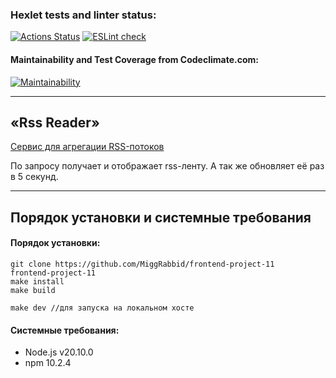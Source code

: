 ### Hexlet tests and linter status:
[![Actions Status](https://github.com/MiggRabbid/frontend-project-11/actions/workflows/hexlet-check.yml/badge.svg)](https://github.com/MiggRabbid/frontend-project-11/actions)
[![ESLint check](https://github.com/MiggRabbid/frontend-project-11/actions/workflows/linter.yml/badge.svg)](https://github.com/MiggRabbid/frontend-project-11/actions/workflows/linter.yml)

#### Maintainability and Test Coverage from Codeclimate.com:
[![Maintainability](https://api.codeclimate.com/v1/badges/05e1077acb88e659fecc/maintainability)](https://codeclimate.com/github/MiggRabbid/frontend-project-11/maintainability)

---
## «Rss Reader»
[Cервис для агрегации RSS-потоков](https://frontend-project-11-miggrabbid.vercel.app/)

По запросу получает и отображает rss-ленту. А так же обновляет её раз в 5 секунд.

---
## Порядок установки и системные требования
#### Порядок установки:
```
git clone https://github.com/MiggRabbid/frontend-project-11
frontend-project-11
make install
make build

make dev //для запуска на локальном хосте
```

#### Системные требования:
- Node.js v20.10.0
- npm 10.2.4